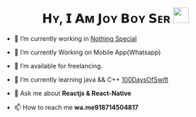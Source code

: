 <h1 align="center"><b> 𝗛ʏ, 𝗜 𝗔ᴍ 𝗝ᴏʏ 𝗕ᴏʏ 𝗦ᴇʀ</b> <img src="https://media.giphy.com/media/hvRJCLFzcasrR4ia7z/giphy.gif" width="35"></h1>

- 🔭 I’m currently working in <a href="wa.me/918714504817" target="blank">Nothing Special </a>

- 🌱 I’m currently Working on Mobile App(Whatsapp)

- 🤝 I’m available for freelancing.

- 🌱 I’m currently learning java && C++ <a href="wa.me/918714504817" target="blank">100DaysOfSwift</a>

- 💬 Ask me about **Reactjs & React-Native**

- 📫 How to reach me **wa.me918714504817**
